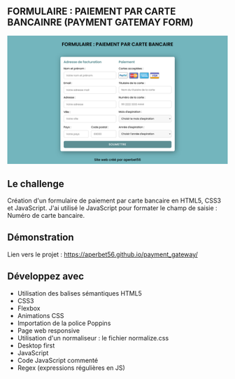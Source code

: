 ## FORMULAIRE : PAIEMENT PAR CARTE BANCAINRE (PAYMENT GATEMAY FORM)

![Design preview for the project](./img/preview.png)

## Le challenge

Création d'un formulaire de paiement par carte bancaire en HTML5, CSS3 et JavaScript. J'ai utilisé le JavaScript pour formater le champ de saisie : Numéro de carte bancaire.

## Démonstration

Lien vers le projet : https://aperbet56.github.io/payment_gateway/

## Développez avec

- Utilisation des balises sémantiques HTML5
- CSS3
- Flexbox
- Animations CSS
- Importation de la police Poppins
- Page web responsive
- Utilisation d'un normaliseur : le fichier normalize.css
- Desktop first
- JavaScript
- Code JavaScript commenté
- Regex (expressions régulières en JS)

